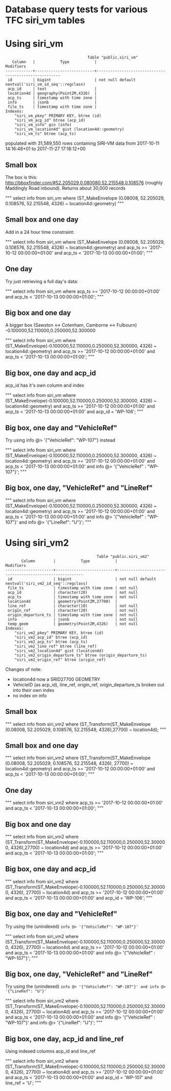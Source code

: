 # Database query tests for various TFC siri_vm tables

Using siri\_vm
=============

```
                                    Table "public.siri_vm"
   Column   |           Type           |                      Modifiers
------------+--------------------------+------------------------------------------------------
 id         | bigint                   | not null default nextval('siri_vm_id_seq'::regclass)
 acp_id     | text                     |
 location4d | geography(PointZM,4326)  |
 acp_ts     | timestamp with time zone |
 info       | jsonb                    |
 file_ts    | timestamp with time zone |
Indexes:
    "siri_vm_pkey" PRIMARY KEY, btree (id)
    "siri_vm_acp_id" btree (acp_id)
    "siri_vm_info" gin (info)
    "siri_vm_location4d" gist (location4d::geometry)
    "siri_vm_ts" btree (acp_ts)
```

populated with 31,589,550 rows containing SIRI-VM data from 2017-10-11
14:16:48+01 to 2017-11-27 17:18:12+00

Small box
---------

The box is this:
http://bboxfinder.com/#52.205029,0.080080,52.215548,0.108576 (roughly
Maddingly Road inbound). Returns about 30,000 records

"""
select info from siri_vm where (ST_MakeEnvelope (0.08008, 52.205029, 0.108576, 52.215548, 4326) ~ location4d::geometry)
"""

Small box and one day
---------------------

Add in a 24 hour time constraint:

"""
select info from siri_vm where (ST_MakeEnvelope (0.08008, 52.205029, 0.108576, 52.215548, 4326) ~ location4d::geometry) and acp_ts >= '2017-10-12 00:00:00+01:00' and acp_ts < '2017-10-13 00:00:00+01:00';
"""

One day
-------

Try just retrieving a full day's data:

"""
select info from siri_vm where acp_ts >= '2017-10-12 00:00:00+01:00' and acp_ts < '2017-10-13 00:00:00+01:00';
"""

Big box and one day
-------------------

A bigger box (Sawston <-> Cotenham, Camborne <-> Fulbourn) -0.100000,52.110000,0.250000,52.300000

"""
select info from siri_vm where (ST_MakeEnvelope(-0.100000,52.110000,0.250000,52.300000, 4326) ~ location4d::geometry) and acp_ts >= '2017-10-12 00:00:00+01:00' and acp_ts < '2017-10-13 00:00:00+01:00';
"""

Big box, one day and acp\_id
---------------------------

acp\_id has it's own column and index

"""
select info from siri_vm where (ST_MakeEnvelope(-0.100000,52.110000,0.250000,52.300000, 4326) ~ location4d::geometry) and acp_ts >= '2017-10-12 00:00:00+01:00' and acp_ts < '2017-10-13 00:00:00+01:00' and acp_id = 'WP-106';
"""

Big box, one day and "VehicleRef"
---------------------------------

Try using info @> '{"VehicleRef": "WP-107"} instead

"""
select info from siri_vm where (ST_MakeEnvelope(-0.100000,52.110000,0.250000,52.300000, 4326) ~ location4d::geometry) and acp_ts >= '2017-10-12 00:00:00+01:00' and acp_ts < '2017-10-13 00:00:00+01:00' and info @> '{"VehicleRef" : "WP-107"}';
"""

Big box, one day, "VehicleRef" and "LineRef"
--------------------------------------------

"""
select info from siri_vm where (ST_MakeEnvelope(-0.100000,52.110000,0.250000,52.300000, 4326) ~ location4d::geometry) and acp_ts >= '2017-10-12 00:00:00+01:00' and acp_ts < '2017-10-13 00:00:00+01:00' and info @> '{"VehicleRef" : "WP-107"}' and info @> '{"LineRef": "U"}';
"""

Using siri\_vm2
==============

```
                                        Table "public.siri_vm2"
       Column        |           Type           |                       Modifiers
---------------------+--------------------------+-------------------------------------------------------
 id                  | bigint                   | not null default nextval('siri_vm2_id_seq'::regclass)
 file_ts             | timestamp with time zone | not null
 acp_id              | character(20)            | not null
 acp_ts              | timestamp with time zone | not null
 location4d          | geometry(PointZM,27700)  |
 line_ref            | character(10)            | not null
 origin_ref          | character(20)            | not null
 origin_departure_ts | timestamp with time zone | not null
 info                | jsonb                    | not null
 temp_geom           | geometry(PointZM,4326)   | not null
Indexes:
    "siri_vm2_pkey" PRIMARY KEY, btree (id)
    "siri_vm2_acp_id" btree (acp_id)
    "siri_vm2_acp_ts" btree (acp_ts)
    "siri_vm2_line_ref" btree (line_ref)
    "siri_vm2_location4d" gist (location4d)
    "siri_vm2_origin_departure_ts" btree (origin_departure_ts)
    "siri_vm2_origin_ref" btree (origin_ref)
```

Changes of note:

* location4d now a SRID27700 GEOMETRY 
* VehicleID (as acp\_id), line\_ref, origin\_ref, origin\_departure\_ts
  broken out into their own index
* no index on info

Small box
---------

"""
select info from siri_vm2 where (ST_Transform(ST_MakeEnvelope (0.08008, 52.205029, 0.108576, 52.215548, 4326),27700) ~ location4d);
"""

Small box and one day
---------------------

"""
select info from siri_vm2 where (ST_Transform(ST_MakeEnvelope (0.08008, 52.205029, 0.108576, 52.215548, 4326), 27700) ~ location4d::geometry) and acp_ts >= '2017-10-12 00:00:00+01:00' and acp_ts < '2017-10-13 00:00:00+01:00';
"""

One day
-------

"""
select info from siri_vm2 where acp_ts >= '2017-10-12 00:00:00+01:00' and acp_ts < '2017-10-13 00:00:00+01:00';
"""

Big box and one day
-------------------

"""
select info from siri_vm2 where (ST_Transform(ST_MakeEnvelope(-0.100000,52.110000,0.250000,52.300000, 4326),27700) ~ location4d) and acp_ts >= '2017-10-12 00:00:00+01:00' and acp_ts < '2017-10-13 00:00:00+01:00';
"""

Big box, one day and acp\_id
---------------------------

"""
select info from siri_vm2 where (ST_Transform(ST_MakeEnvelope(-0.100000,52.110000,0.250000,52.300000, 4326), 27700) ~ location4d) and acp_ts >= '2017-10-12 00:00:00+01:00' and acp_ts < '2017-10-13 00:00:00+01:00' and acp_id = 'WP-106';
"""

Big box, one day and "VehicleRef"
---------------------------------

Try using the (unindexed) `info @> '{"VehicleRef": "WP-107"}'`

"""
select info from siri_vm2 where (ST_Transform(ST_MakeEnvelope(-0.100000,52.110000,0.250000,52.300000, 4326), 27700) ~ location4d) and acp_ts >= '2017-10-12 00:00:00+01:00' and acp_ts < '2017-10-13 00:00:00+01:00' and info @> '{"VehicleRef" : "WP-107"}';
"""

Big box, one day, "VehicleRef" and "LineRef"
--------------------------------------------

Try using the (unindexed) `info @> '{"VehicleRef": "WP-107"}' and info @> '{"LineRef": "U"}'`

"""
select info from siri_vm2 where (ST_Transform(ST_MakeEnvelope(-0.100000,52.110000,0.250000,52.300000, 4326), 27700) ~ location4d) and acp_ts >= '2017-10-12 00:00:00+01:00' and acp_ts < '2017-10-13 00:00:00+01:00' and info @> '{"VehicleRef" : "WP-107"}' and info @> '{"LineRef": "U"}';
"""

Big box, one day, acp\_id and line\_ref
-------------------------------------

Using indexed columns acp\_id and line\_ref

"""
select info from siri_vm2 where (ST_Transform(ST_MakeEnvelope(-0.100000,52.110000,0.250000,52.300000, 4326), 27700) ~ location4d) and acp_ts >= '2017-10-12 00:00:00+01:00' and acp_ts < '2017-10-13 00:00:00+01:00' and acp_id = 'WP-107' and line_ref = 'U';
"""
